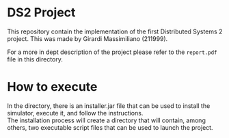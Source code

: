 # DS2 Project
This repository contain the implementation of the first Distributed Systems 2 project. This was made by Girardi Massimiliano (211999). 

For a more in dept description of the project please refer to the `report.pdf` file in this directory.

# How to execute
In the directory, there is an installer.jar file that can be used to install the simulator, execute it, and follow the instructions.  
The installation process will create a directory that will contain, among others, two executable script files that can be used to launch the project.
